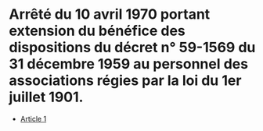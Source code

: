 # Arrêté du 10 avril 1970 portant extension du bénéfice des dispositions du décret n° 59-1569 du 31 décembre 1959 au personnel des associations régies par la loi du 1er juillet 1901.

- [Article 1](article-1.md)

